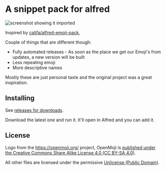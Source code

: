 # A snippet pack for alfred

![screenshot showing it imported](screenshot.png)

Inspired by
[califa/alfred-emoji-pack](https://github.com/califa/alfred-emoji-pack),

Couple of things that are different though:

  - Fully automated releases - As soon as the place we get our Emoji's
    from updates, a new version will be built
  - Less repeating emoji
  - More descriptive names

Mostly these are just personal taste and the original project was a
great inspiration.

## Installing

See [releases for
downloads](https://github.com/PurpleBooth/emoji-pack-generator/releases).

Download the latest one and run it. It'll open in Alfred and you can add
it.

## License

Logo from the <https://openmoji.org/> project, OpenMoji is [published
under the Creative Commons Share Alike License 4.0 (CC BY-SA
4.0)](https://github.com/hfg-gmuend/openmoji/blob/master/FAQ.md).

All other files are licensed under the permissive [Unlicense (Public
Domain)](LICENSE.md).
